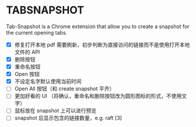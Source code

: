 # TABSNAPSHOT

Tab-Snapshot is a Chrome extension that allow you to create a snapshot for the current opening tabs.

- [x] 修复打开本地 pdf 需要刷新，初步判断为直接访问的链接而不是使用打开本地文件的 API
- [x] 删除按钮
- [x] 重命名按钮
- [x] Open 按钮
- [x] 不设定名字默认使用当前时间
- [ ] Open All 按钮（和 create snapshot 平齐）
- [ ] 更加好看的 UI （将确认，重命名和删除按钮改为圆形图标的形式，不使用文字）
- [ ] 鼠标放在 snapshot 上可以进行预览
- [ ] snapshot 后显示包含的链接数量，e.g. raft [3]